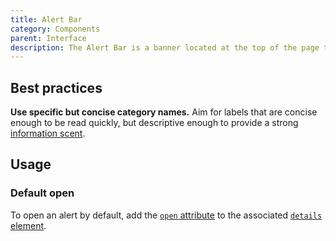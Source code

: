 ```yaml
---
title: Alert Bar
category: Components
parent: Interface
description: The Alert Bar is a banner located at the top of the page that categorizes alerts, enabling users to explore details or dismiss them as needed.
---
```


<!--twig
{% embed "@tc/includes/example.twig" with {full_screen: true} %}
{% block content %}
<tcds-alert-bar>
  <details slot="alert">
    <summary>Severe weather notices</summary>
    <div>
      <p>
        <span class="font-weight-bold">Harris County</span>: Tropical storm watch remains in effect. Locations have modified hours. <a href="#">Learn more</a>
      </p>
    </div>
  </details>

  <details slot="alert">
    <summary>Scheduling</summary>
    <div>
      <p>
        Video visit appointments available 7 days a week from 9:00am to 11:00pm. <a href="#">Learn more</a>
      </p>
    </div>
  </details>

  <details slot="alert">
    <summary>COVID-19 Updates</summary>
    <div>
      <p>
        Get the latest on vaccine information, in-person appointments, video visits and more. <a href="#">Learn more</a>
      </p>
    </div>
  </details>
</tcds-alert-bar>
{% endblock %}
{% endembed %}
twig-->

## Best practices
**Use specific but concise category names.** Aim for labels that are concise enough to be read quickly, but descriptive enough to provide a strong [information scent](https://www.nngroup.com/divs/information-scent/ "Information Scent - Nielsen Norman Group").

## Usage
### Default open
To open an alert by default, add the [`open` attribute](https://developer.mozilla.org/en-US/docs/Web/HTML/Element/details#attr-open) to the associated [`details` element](https://developer.mozilla.org/en-US/docs/Web/HTML/Element/details).

<!--twig
{% embed "@tc/includes/example.twig" with {
  full_screen: true,
  line_highlight: "2",
} %}
{% block content %}
<tcds-alert-bar>
  <details slot="alert" open>
    <summary>Severe weather notices</summary>
    <div>
      <p>
        <span class="font-weight-bold">Harris County</span>: Tropical storm watch remains in effect. Locations have modified hours. <a href="#">Learn more</a>
      </p>
    </div>
  </details>

  <details slot="alert">
    <summary>Scheduling</summary>
    <div>
      <p>
        Video visit appointments available 7 days a week from 9:00am to 11:00pm. <a href="#">Learn more</a>
      </p>
    </div>
  </details>

  <details slot="alert">
    <summary>COVID-19 Updates</summary>
    <div>
      <p>
        Get the latest on vaccine information, in-person appointments, video visits and more. <a href="#">Learn more</a>
      </p>
    </div>
  </details>
</tcds-alert-bar>
{% endblock %}
{% endembed %}
twig-->
